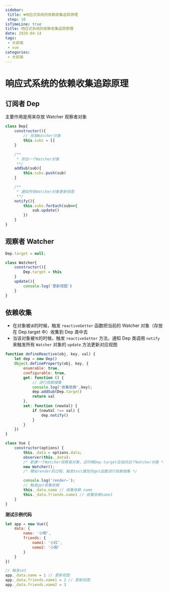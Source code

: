 ```yaml
---
sidebar:
 title: ❤响应式系统的依赖收集追踪原理
 step: 10
isTimeLine: true
title: 响应式系统的依赖收集追踪原理
date: 2020-04-14
tags:
 - 大前端
 - vue
categories:
 - 大前端
---
```

# 响应式系统的依赖收集追踪原理

## 订阅者 Dep
主要作用是用来存放 Watcher 观察者对象
```js
class Dep{
    constructor(){
        // 存放Watcher对象
        this.subs = []
    }

    /**
     * 添加一个Watcher对象
     **/
    addSub(sub){
        this.subs.push(sub)
    }

    /**
     * 通知所有Watcher对象更新视图
     **/
    notify(){
        this.subs.forEach(sub=>{
            sub.update()
        })
    }
}
```

## 观察者 Watcher
```js
Dep.target = null;

class Watcher{
    constructor(){
        Dep.target = this
    }
    update(){
        console.log('更新视图')
    }
}
```
## 依赖收集
* 在对象被`读`的时候，触发 `reactiveGetter` 函数把当前的 Watcher 对象（存放在 Dep.target 中）收集到 Dep 类中去
* 当该对象被`写`的时候，触发 `reactiveSetter` 方法，通知 Dep 类调用 `notify` 来触发所有 `Watcher` 对象的 `update` 方法更新对应视图
```js
function defineReactive(obj, key, val) {
    let dep = new Dep()
    Object.defineProperty(obj, key, {
        enumrable: true,
        configurable: true,
        get: function () {
            // 进行依赖搜集
            console.log('收集依赖',key);
            dep.addSub(Dep.target)
            return val
        },
        set: function (newVal) {
            if (newVal !== val) {
                dep.notify()
            }
        }
    })
}

class Vue {
    constructor(options) {
        this._data = options.data;
        observer(this._data);
        /* 新建一个Watcher观察者对象，这时候Dep.target会指向这个Watcher对象 */
        new Watcher();
        /* 模拟render的过程，触发test属性的get函数进行依赖搜集 */

        console.log('render~');
        // 触发get收集依赖
        this._data.name // 收集依赖 name
        this._data.friends.name1 // 收集依赖name1
    }
}
```
**测试示例代码**
```js
let app = new Vue({
    data: {
        name: '小明',
        friends: {
            name1: '小红',
            name2: '小刚'
        }
    }
})

// 触发set
app._data.name = 1 // 更新视图
app._data.friends.name1 = 2 // 更新视图
app._data.friends.name2 = 3
```

<comment/>